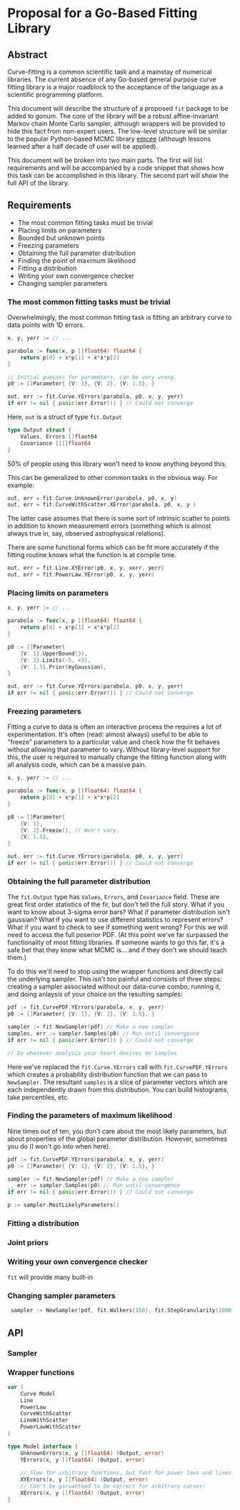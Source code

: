 # Proposal for a Go-Based Fitting Library

## Abstract

Curve-fitting is a common scientific task and a mainstay of numerical libraries. The current
absence of any Go-based general purpose curve fitting library is a major roadblock to the
acceptance of the language as a scientific programming platform.

This document will describe the structure of a proposed `fit` package to be added to gonum.
The core of the library will be a robust affine-invariant Markov chain Monte Carlo sampler,
although wrappers will be provided to hide this fact from non-expert users. The low-level
structure will be similar to the popular Python-based MCMC library
[emcee](http://dan.iel.fm/emcee/current/) (although lessons learned after a half decade of
user will be applied).

This document will be broken into two main parts. The first will list requirements and will
be accompanied by a code snippet that shows how this task can be accomplished in this library.
The second part will show the full API of the library.

## Requirements

* The most common fitting tasks must be trivial
* Placing limits on parameters
* Bounded but unknown points
* Freezing parameters
* Obtaining the full parameter distribution
* Finding the point of maximum likelihood
* Fitting a distribution
* Writing your own convergence checker
* Changing sampler parameters

### The most common fitting tasks must be trivial

Overwhelmingly, the most common fitting task is fitting an arbitrary curve to data
points with 1D errors.

```go
x, y, yerr := // ...

parabola := func(x, p []float64) float64 {
    return p[0] + x*p[1] + x*x*p[2]
}

// Initial guesses for parameters, can be very wrong.
p0 := []Parameter{ {V: 1}, {V: 2}, {V: 1.5}, }

out, err := fit.Curve.YErrors(parabola, p0, x, y, yerr)
if err != nil { panic(err.Error()) } // Could not converge
```

Here, `out` is a struct of type `fit.Output`

```go
type Output struct {
    Values, Errors []flaot64
    Covariance [][]float64
}
```

50% of people using this library won't need to know anything beyond this.

This can be generalized to other common tasks in the obvious way. For example:

```go
out, err = fit.Curve.UnknownError(parabola, p0, x, y)
out, err = fit.CurveWithScatter.XError(parabola, p0, x, y )
```

The latter case assumes that there is
some sort of intrinsic scatter to points in addition to known measurement errors
(something which is almost always true in, say, observed astrophysical relations).

There are some functional forms which can be fit more accurately if the fitting
routine knows what the function is at compile time.

```go
out, err = fit.Line.XYError(p0, x, y, xerr, yerr)
out, err = fit.PowerLaw.YError(p0, x, y, yerr)
```

### Placing limits on parameters

```go
x, y, yerr := // ...

parabola := func(x, p []float64) float64 {
    return p[0] + x*p[1] + x*x*p[2]
}

p0 := []Parameter{
    {V: 1}.UpperBound(3),
    {V: 2}.Limits(-5, +5),
    {V: 1.5}.Prior(myGaussian),
}

out, err := fit.Curve.YErrors(parabola, p0, x, y, yerr)
if err != nil { panic(err.Error()) } // Could not converge
```

### Freezing parameters

Fitting a curve to data is often an interactive process the requires a lot of
experimentation. It's often (read: almost always) useful to be able to "freeze"
parameters to a particular value and check how the fit behaves without allowing
that parameter to vary. Without library-level support for this, the user is
required to manually change the fitting function along with all analysis code,
which can be a massive pain.

```go
x, y, yerr := // ...

parabola := func(x, p []float64) float64 {
    return p[0] + x*p[1] + x*x*p[2]
}

p0 := []Parameter{
    {V: 1},
    {V: 2}.Freeze(), // Won't vary.
    {V: 1.5},
}

out, err := fit.Curve.YErrors(parabola, p0, x, y, yerr)
if err != nil { panic(err.Error()) } // Could not converge
```

### Obtaining the full parameter distribution

The `fit.Output` type has `Values`, `Errors`, and `Covariance` field. These are great
first order statistics of the fir, but don't tell the full story. What if you want to
know about 3-sigma error bars? What if parameter distribution isn't gaussian? What if you
want to use different statistics to represent errors? What if you want to check to see if
something went wrong? For this we will need to access the full poserior PDF. (At this point
we've far surpassed the functionality of most fitting libraries. If someone wants to go this
far, it's a safe bet that they know what MCMC is... and if they don't we should teach them.)

To do this we'll need to stop using the wrapper functions and directly call the underlying
sampler. This isn't too painful and consists of three steps: creating a sampler associated
without our data-curve combo, running it, and doing anlaysis of your choice on the resulting
samples:

```go
pdf := fit.CurvePDF.YErrors(parabola, x, y, yerr)
p0 := []Parameter{ {V: 1}, {V: 2}, {V: 1.5}, }

sampler := fit.NewSampler(pdf) // Make a new sampler
samples, err := sampler.Samples(p0) // Run until convergence
if err != nil { panic(err.Error()) } // Could not converge

// Do whatever analysis your heart desires on samples
```

Here we've replaced the `fit.Curve.YErrors` call with `fit.CurvePDF.YErrors` which
creates a probability distribution function that we can pass to `NewSampler`. The
resultant `samples` is a slice of parameter vectors which are each independently
drawn from this distribution. You can build histograms, take percentiles, etc.

### Finding the parameters of maximum likelihood

Nine times out of ten, you don't care about the most likely parameters, but about
properties of the global parameter distribution. However, sometimes you do (I won't
go into when here).

```go
pdf := fit.CurvePDF.YErrors(parabola, x, y, yerr)
p0 := []Parameter{ {V: 1}, {V: 2}, {V: 1.5}, }

sampler := fit.NewSampler(pdf) // Make a new sampler
_, err := sampler.Samples(p0) // Run until convergence
if err != nil { panic(err.Error()) } // Could not converge

p := sampler.MostLikelyParameters()
```

### Fitting a distribution



### Joint priors
### Writing your own convergence checker

`fit` will provide many built-in 

### Changing sampler parameters

```go
 sampler := NewSampler(pdf, fit.Walkers(150), fit.StepGranularity(1000))
```

## API

### Sampler

### Wrapper functions

```go
var (
	Curve Model
	Line
	PowerLaw
	CurveWithScatter
	LineWithScatter
	PowerLawWithScatter
)

type Model interface {
	UnknownErrors(x, y []float64) (Output, error)
	YErrors(x, y []float64) (Output, error)
	
	// Slow for arbitrary functions, but fast for power laws and lines:
	XYErrors(x, y []float64) (Output, error)
	// Can't be garuanteed to be correct for arbitrary curves:
	XErrors(x, y []float64) (Output, error)
}
```
